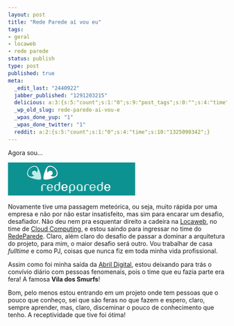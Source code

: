 ```yaml
---
layout: post
title: "Rede Parede aí vou eu"
tags:
- geral
- locaweb
- rede parede
status: publish
type: post
published: true
meta:
  _edit_last: "2440922"
  jabber_published: "1291203215"
  delicious: a:3:{s:5:"count";s:1:"0";s:9:"post_tags";s:0:"";s:4:"time";s:10:"1299376587";}
  _wp_old_slug: rede-parede-ai-vou-e
  _wpas_done_yup: "1"
  _wpas_done_twitter: "1"
  reddit: a:2:{s:5:"count";s:1:"0";s:4:"time";s:10:"1325090342";}
---
```

Agora sou...

<a title="Site do Rede Parede" href="http://www.redeparede.com.br"><img class="alignnone size-full wp-image-380 aligncenter" title="Logo do Rede Parede" src="/images/posts/screen-shot-2010-12-01-at-09-07-45.png" alt="" width="293" height="76" /></a>

Novamente tive uma passagem meteórica, ou seja, muito rápida por uma empresa e não por não estar insatisfeito, mas sim para encarar um desafio, desafiador. Não deu nem pra esquentar direito a cadeira na [Locaweb](http://www.locaweb.com.br), no time de [Cloud Computing](http://http://www.locaweb.com.br/produtos/cloud-server.html), e estou saindo para ingressar no time do [RedeParede](http://www.redeparede.com.br). Claro, além claro do desafio de passar a dominar a arquitetura do projeto, para mim, o maior desafio será outro. Vou trabalhar de casa <em>fulltime</em> e como PJ, coisas que nunca fiz em toda minha vida profissional.

Assim como foi minha saída da [Abril Digital](http://www.grupoabril.com.br/institucional/abril-digital.shtml), estou deixando para trás o convívio diário com pessoas fenomenais, pois o time que eu fazia parte era fera! A famosa **Vila dos Smurfs**!

Bom, pelo menos estou entrando em um projeto onde tem pessoas que o pouco que conheço, sei que são feras no que fazem e espero, claro, sempre aprender, mas, claro, disceminar o pouco de conhecimento que tenho. A receptividade que tive foi ótima!
